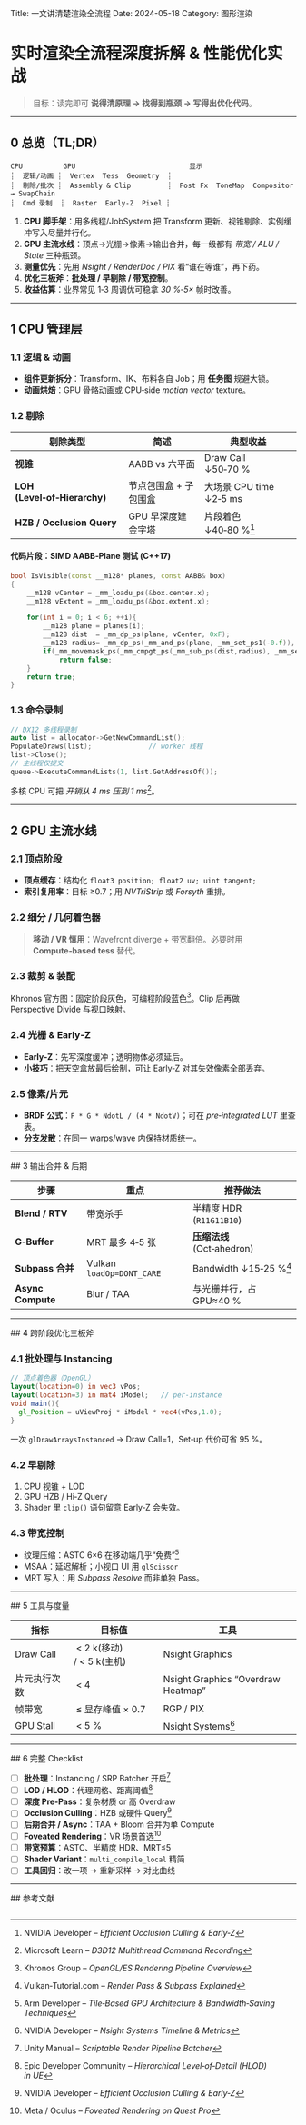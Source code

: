 
Title: 一文讲清楚渲染全流程
Date: 2024-05-18
Category: 图形渲染


# 实时渲染全流程深度拆解 & 性能优化实战

> 目标：读完即可 **说得清原理 → 找得到瓶颈 → 写得出优化代码**。  

---

## 0 总览（TL;DR）

```
CPU          GPU                            显示
┊  逻辑/动画 ┊  Vertex  Tess  Geometry  ┊
┊  剔除/批次 ┊  Assembly & Clip         ┊  Post Fx  ToneMap  Compositor → SwapChain
┊  Cmd 录制  ┊  Raster  Early‑Z  Pixel ┊
```

1. **CPU 脚手架**：用多线程/JobSystem 把 Transform 更新、视锥剔除、实例缓冲写入尽量并行化。  
2. **GPU 主流水线**：顶点→光栅→像素→输出合并，每一级都有 *带宽 / ALU / State* 三种瓶颈。  
3. **测量优先**：先用 *Nsight / RenderDoc / PIX* 看“谁在等谁”，再下药。  
4. **优化三板斧**：**批处理 / 早剔除 / 带宽控制**。  
5. **收益估算**：业界常见 1‑3 周调优可稳拿 *30 %‑5×* 帧时改善。  

---

## 1 CPU 管理层

### 1.1 逻辑 & 动画

- **组件更新拆分**：Transform、IK、布料各自 Job；用 **任务图** 规避大锁。  
- **动画烘焙**：GPU 骨骼动画或 CPU‑side *motion vector*   texture。  

### 1.2 剔除

| 剔除类型 | 简述 | 典型收益 |
|----------|------|----------|
| **视锥** | AABB vs 六平面 | Draw Call ↓50‑70 % |
| **LOH (Level‑of‑Hierarchy)** | 节点包围盒 + 子包围盒 | 大场景 CPU time ↓2‑5 ms |
| **HZB / Occlusion Query** | GPU 早深度建金字塔 | 片段着色 ↓40‑80 %[^3] |

#### 代码片段：SIMD AABB‑Plane 测试 (C++17)

```cpp
bool IsVisible(const __m128* planes, const AABB& box)
{
    __m128 vCenter = _mm_loadu_ps(&box.center.x);
    __m128 vExtent = _mm_loadu_ps(&box.extent.x);

    for(int i = 0; i < 6; ++i){
        __m128 plane = planes[i];
        __m128 dist  = _mm_dp_ps(plane, vCenter, 0xF);
        __m128 radius= _mm_dp_ps(_mm_and_ps(plane, _mm_set_ps1(-0.f)), vExtent, 0x7F);
        if(_mm_movemask_ps(_mm_cmpgt_ps(_mm_sub_ps(dist,radius), _mm_setzero_ps())))
            return false;
    }
    return true;
}
```

### 1.3 命令录制

```cpp
// DX12 多线程录制
auto list = allocator->GetNewCommandList();
PopulateDraws(list);              // worker 线程
list->Close();
// 主线程仅提交
queue->ExecuteCommandLists(1, list.GetAddressOf());
```
多核 CPU 可把 *开销从 4 ms 压到 1 ms*[^4]。

---

## 2 GPU 主流水线

### 2.1 顶点阶段

- **顶点缓存**：结构化 `float3 position; float2 uv; uint tangent;`  
- **索引复用率**：目标 ≥0.7；用 *NVTriStrip* 或 *Forsyth* 重排。  

### 2.2 细分 / 几何着色器

> **移动 / VR 慎用**：Wavefront diverge + 带宽翻倍。必要时用 **Compute‑based tess** 替代。  

### 2.3 裁剪 & 装配

Khronos 官方图：固定阶段灰色，可编程阶段蓝色[^1]。Clip 后再做 Perspective Divide 与视口映射。

### 2.4 光栅 & Early‑Z

- **Early‑Z**：先写深度缓冲；透明物体必须延后。  
- **小技巧**：把天空盒放最后绘制，可让 Early‑Z 对其失效像素全部丢弃。  

### 2.5 像素/片元

- **BRDF 公式**：`F * G * NdotL / (4 * NdotV)`；可在 *pre‑integrated LUT* 里查表。  
- **分支发散**：在同一 warps/wave 内保持材质统一。  

---

## 3 输出合并 & 后期

| 步骤 | 重点 | 推荐做法 |
|------|------|----------|
| **Blend / RTV** | 带宽杀手 | 半精度 HDR (`R11G11B10`) |
| **G‑Buffer** | MRT 最多 4‑5 张 | **压缩法线** (Oct‑ahedron) |
| **Subpass 合并** | Vulkan `loadOp=DONT_CARE` | Bandwidth ↓15‑25 %[^10] |
| **Async Compute** | Blur / TAA | 与光栅并行，占 GPU≈40 % |

---

## 4 跨阶段优化三板斧

### 4.1 批处理与 Instancing

```glsl
// 顶点着色器（OpenGL）
layout(location=0) in vec3 vPos;
layout(location=3) in mat4 iModel;   // per‑instance
void main(){
  gl_Position = uViewProj * iModel * vec4(vPos,1.0);
}
```
一次 `glDrawArraysInstanced` → Draw Call=1，Set‑up 代价可省 95 %。

### 4.2 早剔除

1. CPU 视锥 + LOD  
2. GPU HZB / Hi‑Z Query  
3. Shader 里 `clip()` 语句留意 Early‑Z 会失效。

### 4.3 带宽控制

- 纹理压缩：ASTC 6×6 在移动端几乎“免费”[^2]  
- MSAA：延迟解析；小视口 UI 用 `glScissor`  
- MRT 写入：用 *Subpass Resolve* 而非单独 Pass。  

---

## 5 工具与度量

| 指标 | 目标值 | 工具 |
|------|--------|------|
| Draw Call |  < 2 k(移动) / < 5 k(主机) | Nsight Graphics |
| 片元执行次数 |  < 4 | Nsight Graphics “Overdraw Heatmap” |
| 帧带宽 |  ≤ 显存峰值 × 0.7 | RGP / PIX |
| GPU Stall |  < 5 % | Nsight Systems[^7] |

---

## 6 完整 Checklist

- [ ] **批处理**：Instancing / SRP Batcher 开启[^5]  
- [ ] **LOD / HLOD**：代理网格、距离阈值[^6]  
- [ ] **深度 Pre‑Pass**：复杂材质 or 高 Overdraw   
- [ ] **Occlusion Culling**：HZB 或硬件 Query[^3]  
- [ ] **后期合并 / Async**：TAA + Bloom 合并为单 Compute  
- [ ] **Foveated Rendering**：VR 场景首选[^9]  
- [ ] **带宽预算**：ASTC、半精度 HDR、MRT≤5  
- [ ] **Shader Variant**：`multi_compile_local` 精简  
- [ ] **工具回归**：改一项 → 重新采样 → 对比曲线  

---

## 参考文献

[^1]: Khronos Group – *OpenGL/ES Rendering Pipeline Overview*  
[^2]: Arm Developer – *Tile‑Based GPU Architecture & Bandwidth‑Saving Techniques*  
[^3]: NVIDIA Developer – *Efficient Occlusion Culling & Early‑Z*  
[^4]: Microsoft Learn – *D3D12 Multithread Command Recording*  
[^5]: Unity Manual – *Scriptable Render Pipeline Batcher*  
[^6]: Epic Developer Community – *Hierarchical Level‑of‑Detail (HLOD) in UE*  
[^7]: NVIDIA Developer – *Nsight Systems Timeline & Metrics*  
[^8]: GPUOpen – *Level‑of‑Detail Strategies Guide*  
[^9]: Meta / Oculus – *Foveated Rendering on Quest Pro*  
[^10]: Vulkan‑Tutorial.com – *Render Pass & Subpass Explained*  
[^11]: GitHub Khronos Samples – *Multisubpass Rendering Examples*  
[^12]: 知乎专栏 – *移动端深度 Pre‑Pass 实战*  
```